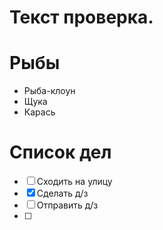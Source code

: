 # Текст проверка.

# Рыбы
* Рыба-клоун
* Щука
* Карась

# Список дел
* [ ] Сходить на улицу
* [X] Сделать д/з
* [ ] Отправить д/з
* [ ] 
